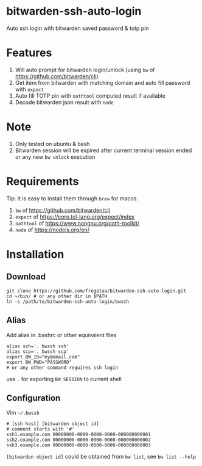# bitwarden-ssh-auto-login
Auto ssh login with bitwarden saved password &amp; totp pin

# Features
1. Will auto prompt for bitwarden login/unlock (using `bw` of https://github.com/bitwarden/cli)
2. Get item from bitwarden with matching domain and auto fill password with `expect`
3. Auto fill TOTP pin with `oathtool` computed result if available
4. Decode bitwarden json result with `node`

# Note
1. Only tested on ubuntu & bash
2. Bitwarden session will be expired after current terminal session ended or any new `bw unlock` execution

# Requirements
Tip: It is easy to install them through `brew` for macos.
1. `bw` of https://github.com/bitwarden/cli
2. `expect` of https://core.tcl-lang.org/expect/index
3. `oathtool` of https://www.nongnu.org/oath-toolkit/
4. `node` of https://nodejs.org/en/

# Installation
## Download
```shell
git clone https://github.com/fregataa/bitwarden-ssh-auto-login.git
cd ~/bin/ # or any other dir in $PATH
ln -s /path/to/bitwarden-ssh-auto-login/bwssh
```

## Alias
Add alias in .bashrc or other equivalent files
```shell
alias ssh='. bwssh ssh'
alias scp='. bwssh scp'
export BW_ID="my@email.com"
export BW_PWD="PASSWORD"
# or any other command requires ssh login
```
use `.` for exporting `BW_SESSION` to current shell

## Configuration
Vim `~/.bwssh`
```shell
# [ssh host] [bitwarden object id]
# comment starts with '#'
ssh1.example.com 00000000-0000-0000-0000-000000000001
ssh2.example.com 00000000-0000-0000-0000-000000000002
ssh3.example.com 00000000-0000-0000-0000-000000000003
```
`[bitwarden object id]` could be obtained from `bw list`, see `bw list --help`

